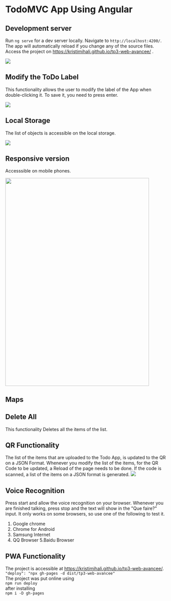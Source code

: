 # TodoMVC App Using Angular 

## Development server

Run `ng serve` for a dev server locally. Navigate to `http://localhost:4200/`. The app will automatically reload if you change any of the source files.
<br>
Access the project on https://kristimihali.github.io/tp3-web-avancee/ .

<img src = "https://i.imgur.com/KPvrAJc.png">

## Modify the ToDo Label
This functionality allows the user to modify the label of the App when double-clicking it. To save it, you need to press enter.

<img src = "https://i.imgur.com/cp4qBCR.png">

## Local Storage
The list of objects is accessible on the local storage.

<img src="https://i.imgur.com/VrJo42E.png">

## Responsive version
Accesssible on mobile phones.

<img src="https://i.imgur.com/i83FR0f.png" width ="450px" height = "650px">

## Maps

## Delete All 
This functionality Deletes all the items of the list.

## QR Functionality 
The list of the items that are uploaded to the Todo App, is updated to the QR on a JSON Format. Whenever you modify the list of the items, for the QR Code to be updated, a Reload of the page needs to be done. If the code is scanned, a list of the items on a JSON format is generated. 
<img src = "https://i.imgur.com/S8qrHOJ.png">
## Voice Recognition
  Press start and allow the voice recognition on your browser. Whenever you are finished talking, press stop and the text will show in the "Que faire?" input.
  It only works on some browsers, so use one of the following to test it.
  1. Google chrome
  2. Chrome for Android
  3. Samsung Internet
  4. QQ Browser
  5.Baidu Browser
## PWA Functionality
The project is accessible at https://kristimihali.github.io/tp3-web-avancee/. 
<br>
``` "deploy": "npx gh-pages -d dist/tp3-web-avancee" ```
<br>
The project was put online using 
<br>
``` npm run deploy ```
<br>
after installing 
<br>
``` npm i -D gh-pages ```

